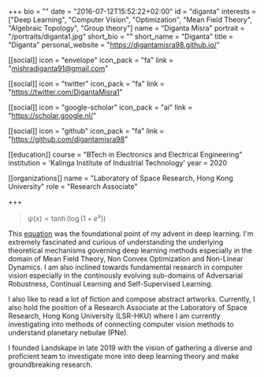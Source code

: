 +++
bio = ""
date = "2016-07-12T15:52:22+02:00"
id = "diganta"
interests = ["Deep Learning", "Computer Vision", "Optimization", "Mean Field Theory", "Algebraic Topology", "Group theory"]
name = "Diganta Misra"
portrait = "/portraits/diganta1.jpg"
short_bio = ""
short_name = "Diganta"
title = "Diganta"
personal_website = "https://digantamisra98.github.io/"

[[social]]
    icon = "envelope"
    icon_pack = "fa"
    link = "mishradiganta91@gmail.com"

[[social]]
    icon = "twitter"
    icon_pack = "fa"
    link = "https://twitter.com/DigantaMisra1"

[[social]]
    icon = "google-scholar"
    icon_pack = "ai"
    link = "https://scholar.google.nl/"

[[social]]
    icon = "github"
    icon_pack = "fa"
    link = "https://github.com/digantamisra98"

[[education]]
    course = "BTech in Electronics and Electrical Engineering"
    institution = 'Kalinga Institute of Industrial Technology'
    year = 2020

[[organizations]]
    name = "Laboratory of Space Research, Hong Kong University"
    role = "Research Associate"

+++

> $\psi(x) = \tanh(\log(1+{e}^{x}))$

This [equation](https://arxiv.org/abs/1908.08681) was the foundational point of my advent in deep learning. I'm extremely fascinated and curious of understanding the underlying theoretical mechanisms governing deep learning methods especially in the domain of Mean Field Theory, Non Convex Optimization and Non-Linear Dynamics. I am also inclined towards fundamental research in computer vision especially in the continously evolving sub-domains of Adversarial Robustness, Continual Learning and Self-Supervised Learning. 

I also like to read a lot of fiction and compose abstract artworks. Currently, I also hold the position of a Research Associate at the Laboratory of Space Research, Hong Kong University (LSR-HKU) where I am currently investigating into methods of connecting computer vision methods to understand planetary nebulae (PNe). 

I founded Landskape in late 2019 with the vision of gathering a diverse and proficient team to investigate more into deep learning theory and make groundbreaking research. 


